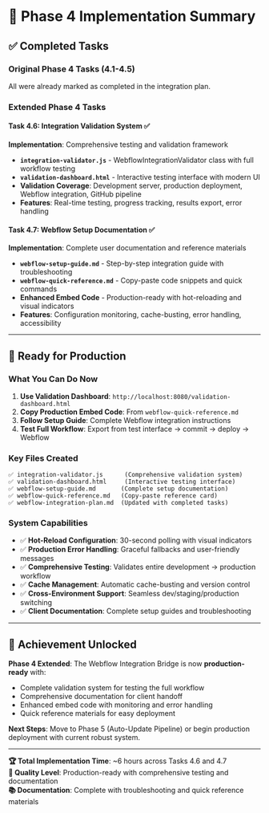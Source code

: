 # 🎯 **Phase 4 Implementation Summary**

## **✅ Completed Tasks**

### **Original Phase 4 Tasks (4.1-4.5)** 
All were already marked as completed in the integration plan.

### **Extended Phase 4 Tasks**

#### **Task 4.6: Integration Validation System** ✅
**Implementation**: Comprehensive testing and validation framework
- **`integration-validator.js`** - WebflowIntegrationValidator class with full workflow testing
- **`validation-dashboard.html`** - Interactive testing interface with modern UI
- **Validation Coverage**: Development server, production deployment, Webflow integration, GitHub pipeline
- **Features**: Real-time testing, progress tracking, results export, error handling

#### **Task 4.7: Webflow Setup Documentation** ✅
**Implementation**: Complete user documentation and reference materials
- **`webflow-setup-guide.md`** - Step-by-step integration guide with troubleshooting
- **`webflow-quick-reference.md`** - Copy-paste code snippets and quick commands
- **Enhanced Embed Code** - Production-ready with hot-reloading and visual indicators
- **Features**: Configuration monitoring, cache-busting, error handling, accessibility

---

## **🚀 Ready for Production**

### **What You Can Do Now**
1. **Use Validation Dashboard**: `http://localhost:8080/validation-dashboard.html`
2. **Copy Production Embed Code**: From `webflow-quick-reference.md` 
3. **Follow Setup Guide**: Complete Webflow integration instructions
4. **Test Full Workflow**: Export from test interface → commit → deploy → Webflow

### **Key Files Created**
```
✅ integration-validator.js      (Comprehensive validation system)
✅ validation-dashboard.html     (Interactive testing interface)  
✅ webflow-setup-guide.md       (Complete setup documentation)
✅ webflow-quick-reference.md   (Copy-paste reference card)
✅ webflow-integration-plan.md  (Updated with completed tasks)
```

### **System Capabilities**
- ✅ **Hot-Reload Configuration**: 30-second polling with visual indicators
- ✅ **Production Error Handling**: Graceful fallbacks and user-friendly messages
- ✅ **Comprehensive Testing**: Validates entire development → production workflow
- ✅ **Cache Management**: Automatic cache-busting and version control
- ✅ **Cross-Environment Support**: Seamless dev/staging/production switching
- ✅ **Client Documentation**: Complete setup guides and troubleshooting

---

## **🎉 Achievement Unlocked**

**Phase 4 Extended**: The Webflow Integration Bridge is now **production-ready** with:
- Complete validation system for testing the full workflow
- Comprehensive documentation for client handoff
- Enhanced embed code with monitoring and error handling
- Quick reference materials for easy deployment

**Next Steps**: Move to Phase 5 (Auto-Update Pipeline) or begin production deployment with current robust system.

---

**🏆 Total Implementation Time**: ~6 hours across Tasks 4.6 and 4.7  
**🎯 Quality Level**: Production-ready with comprehensive testing and documentation  
**📚 Documentation**: Complete with troubleshooting and quick reference materials